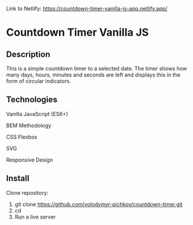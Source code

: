 Link to Netlify: https://countdown-timer-vanilla-js-app.netlify.app/

# Countdown Timer Vanilla JS

## Description
This is a simple countdown timer to a selected date. The timer shows how many days, hours, minutes and seconds are left and displays this in the form of circular indicators.

## Technologies

Vanilla JavaScript (ES6+)

BEM Methodology

CSS Flexbox

SVG

Responsive Design

## Install

Clone repository:

1) git clone <https://github.com/volodymyr-pichkov/countdown-timer.git>
2) cd <countdown-timer>
3) Run a live server